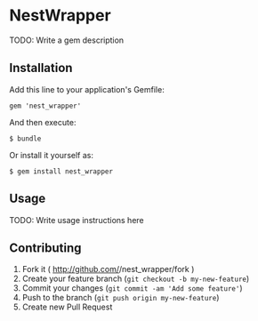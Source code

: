 # NestWrapper

TODO: Write a gem description

## Installation

Add this line to your application's Gemfile:

    gem 'nest_wrapper'

And then execute:

    $ bundle

Or install it yourself as:

    $ gem install nest_wrapper

## Usage

TODO: Write usage instructions here

## Contributing

1. Fork it ( http://github.com/<my-github-username>/nest_wrapper/fork )
2. Create your feature branch (`git checkout -b my-new-feature`)
3. Commit your changes (`git commit -am 'Add some feature'`)
4. Push to the branch (`git push origin my-new-feature`)
5. Create new Pull Request
